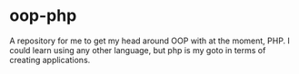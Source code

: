 # oop-php
A repository for me to get my head around OOP with at the moment, PHP. I could learn using any other language, but php is my goto in terms of creating applications.
